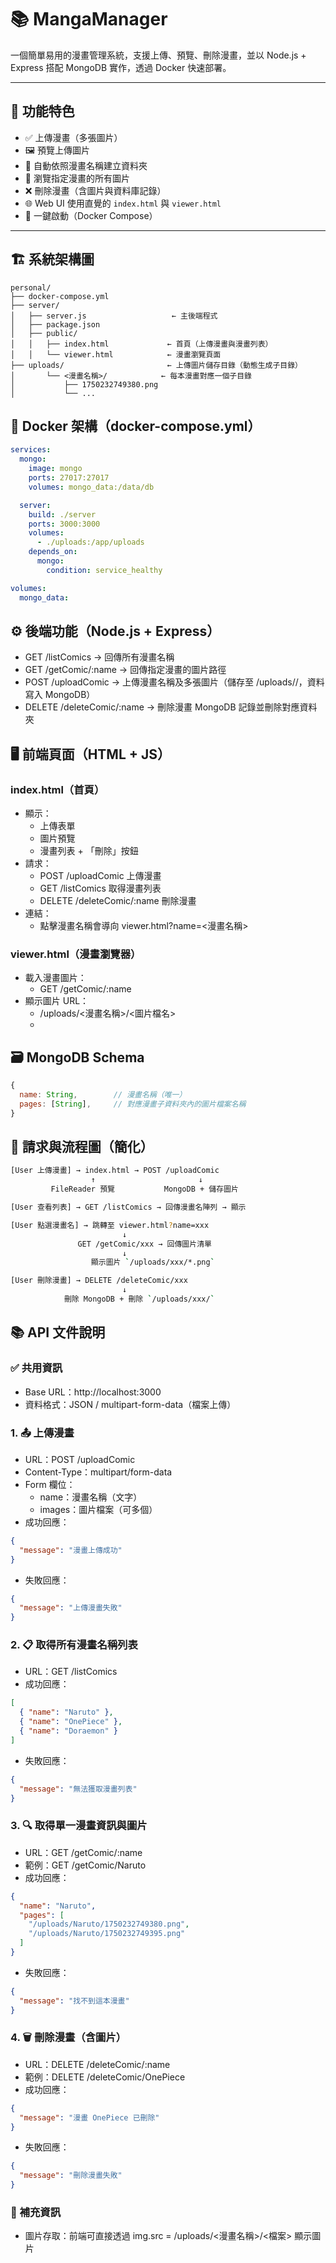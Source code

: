 # 📚 MangaManager

一個簡單易用的漫畫管理系統，支援上傳、預覽、刪除漫畫，並以 Node.js + Express 搭配 MongoDB 實作，透過 Docker 快速部署。

---

## 🚀 功能特色

- ✅ 上傳漫畫（多張圖片）
- 🖼️ 預覽上傳圖片
- 📂 自動依照漫畫名稱建立資料夾
- 📄 瀏覽指定漫畫的所有圖片
- ❌ 刪除漫畫（含圖片與資料庫記錄）
- 🌐 Web UI 使用直覺的 `index.html` 與 `viewer.html`
- 🐳 一鍵啟動（Docker Compose）

---

## 🏗️ 系統架構圖
```
personal/
├── docker-compose.yml
├── server/
│   ├── server.js                   ← 主後端程式
│   ├── package.json
│   ├── public/
│   │   ├── index.html             ← 首頁（上傳漫畫與漫畫列表）
│   │   └── viewer.html            ← 漫畫瀏覽頁面
├── uploads/                       ← 上傳圖片儲存目錄（動態生成子目錄）
│       └── <漫畫名稱>/            ← 每本漫畫對應一個子目錄
│           ├── 1750232749380.png
│           └── ...
```
## 🐳 Docker 架構（docker-compose.yml）
```yaml
services:
  mongo:
    image: mongo
    ports: 27017:27017
    volumes: mongo_data:/data/db

  server:
    build: ./server
    ports: 3000:3000
    volumes:
      - ./uploads:/app/uploads
    depends_on:
      mongo:
        condition: service_healthy

volumes:
  mongo_data:
```

## ⚙️ 後端功能（Node.js + Express）
* GET /listComics → 回傳所有漫畫名稱
* GET /getComic/:name → 回傳指定漫畫的圖片路徑
* POST /uploadComic → 上傳漫畫名稱及多張圖片（儲存至 /uploads/<name>/，資料寫入 MongoDB）
* DELETE /deleteComic/:name → 刪除漫畫 MongoDB 記錄並刪除對應資料夾

## 🖥️ 前端頁面（HTML + JS）
### index.html（首頁）

* 顯示：
  * 上傳表單
  * 圖片預覽
  * 漫畫列表 + 「刪除」按鈕
* 請求：
  * POST /uploadComic 上傳漫畫
  * GET /listComics 取得漫畫列表
  * DELETE /deleteComic/:name 刪除漫畫
* 連結：
  * 點擊漫畫名稱會導向 viewer.html?name=<漫畫名稱>

### viewer.html（漫畫瀏覽器）

* 載入漫畫圖片：
  * GET /getComic/:name
* 顯示圖片 URL：
  * /uploads/<漫畫名稱>/<圖片檔名>
  * 

## 🗃️ MongoDB Schema
```js
{
  name: String,        // 漫畫名稱（唯一）
  pages: [String],     // 對應漫畫子資料夾內的圖片檔案名稱
}
```

## 🔗 請求與流程圖（簡化）
```bash
[User 上傳漫畫] → index.html → POST /uploadComic
                  ↑                       ↓
         FileReader 預覽           MongoDB + 儲存圖片

[User 查看列表] → GET /listComics → 回傳漫畫名陣列 → 顯示

[User 點選漫畫名] → 跳轉至 viewer.html?name=xxx
                         ↓
               GET /getComic/xxx → 回傳圖片清單
                         ↓
                  顯示圖片 `/uploads/xxx/*.png`

[User 刪除漫畫] → DELETE /deleteComic/xxx
                         ↓
            刪除 MongoDB + 刪除 `/uploads/xxx/`
```

## 📚 API 文件說明
### ✅ 共用資訊
* Base URL：http://localhost:3000
* 資料格式：JSON / multipart-form-data（檔案上傳）

### 1. 📤 上傳漫畫
* URL：POST /uploadComic
* Content-Type：multipart/form-data
* Form 欄位：
  * name：漫畫名稱（文字）
  * images：圖片檔案（可多個）
* 成功回應：
```json
{
  "message": "漫畫上傳成功"
}
```
* 失敗回應：
```json
{
  "message": "上傳漫畫失敗"
}
```

### 2. 📋 取得所有漫畫名稱列表
* URL：GET /listComics
* 成功回應：
```json
[
  { "name": "Naruto" },
  { "name": "OnePiece" },
  { "name": "Doraemon" }
]
```
* 失敗回應：
```json
{
  "message": "無法獲取漫畫列表"
}
```

### 3. 🔍 取得單一漫畫資訊與圖片
* URL：GET /getComic/:name
* 範例：GET /getComic/Naruto
* 成功回應：
```json
{
  "name": "Naruto",
  "pages": [
    "/uploads/Naruto/1750232749380.png",
    "/uploads/Naruto/1750232749395.png"
  ]
}
```
* 失敗回應：
```json
{
  "message": "找不到這本漫畫"
}
```

### 4. 🗑️ 刪除漫畫（含圖片）
* URL：DELETE /deleteComic/:name
* 範例：DELETE /deleteComic/OnePiece
* 成功回應：
```json
{
  "message": "漫畫 OnePiece 已刪除"
}
```
* 失敗回應：
```json
{
  "message": "刪除漫畫失敗"
}
```

### 🔁 補充資訊
* 圖片存取：前端可直接透過 img.src = /uploads/<漫畫名稱>/<檔案> 顯示圖片


